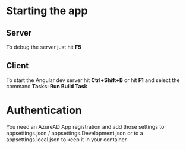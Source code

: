 # Starting the app

## Server

To debug the server just hit **F5**

## Client

To start the Angular dev server hit **Ctrl+Shift+B** or hit **F1** and select the command **Tasks: Run Build Task**

# Authentication

You need an AzureAD App registration and add those settings to appsettings.json / appsettings.Development.json or to a appsettings.local.json to keep it in your container